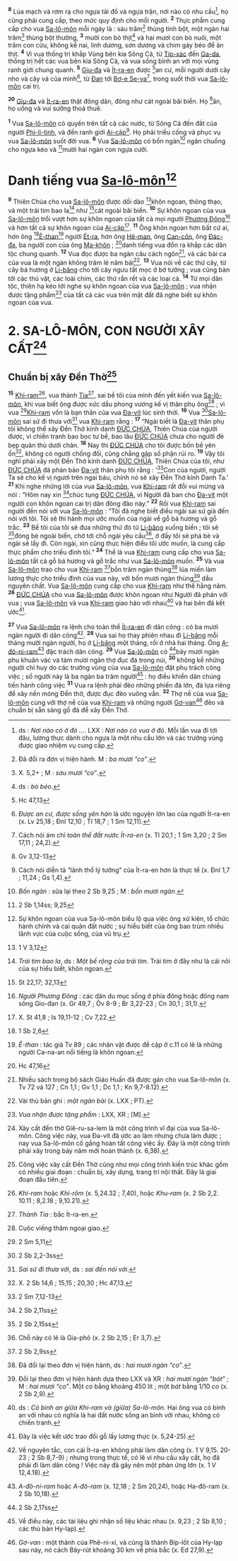 <sup><b>8</b></sup> Lúa mạch và rơm rạ cho ngựa tải đồ và ngựa trận, nơi nào có nhu cầu[^3-1d607a2c-8b6c-4490-8a25-895d257fa390], họ cũng phải cung cấp, theo mức quy định cho mỗi người. <sup><b>2</b></sup> Thực phẩm cung cấp cho vua [Sa-lô-môn]() mỗi ngày là : sáu trăm[^4-1d607a2c-8b6c-4490-8a25-895d257fa390] thùng tinh bột, một ngàn hai trăm[^5-1d607a2c-8b6c-4490-8a25-895d257fa390] thùng bột thường, <sup><b>3</b></sup> mười con bò thịt[^6-1d607a2c-8b6c-4490-8a25-895d257fa390] và hai mươi con bò nuôi, một trăm con cừu, không kể nai, linh dương, sơn dương và chim gáy béo để ăn thịt. <sup><b>4</b></sup> Vì vua thống trị khắp Vùng bên kia Sông Cả, từ [Típ-xác]() đến [Ga-da](), thống trị hết các vua bên kia Sông Cả, và vua sống bình an với mọi vùng ranh giới chung quanh. <sup><b>5</b></sup> [Giu-đa]() và [Ít-ra-en]() được [^1@-1d607a2c-8b6c-4490-8a25-895d257fa390]an cư, mỗi người dưới cây nho và cây vả của mình[^7-1d607a2c-8b6c-4490-8a25-895d257fa390], từ [Đan]() tới [Bơ-e Se-va]()[^8-1d607a2c-8b6c-4490-8a25-895d257fa390], trong suốt thời vua [Sa-lô-môn]() cai trị.

<sup><b>20</b></sup> [Giu-đa]() và [Ít-ra-en]() thật đông dân, đông như cát ngoài bãi biển. Họ [^2@-1d607a2c-8b6c-4490-8a25-895d257fa390]ăn, họ uống và vui sướng thoả thuê.

<sup><b>1</b></sup> Vua [Sa-lô-môn]() có quyền trên tất cả các nước, từ Sông Cả đến đất của người [Phi-li-tinh](), và đến ranh giới [Ai-cập]()[^9-1d607a2c-8b6c-4490-8a25-895d257fa390]. Họ phải triều cống và phục vụ vua [Sa-lô-môn]() suốt đời vua. <sup><b>6</b></sup> Vua [Sa-lô-môn]() có bốn ngàn[^10-1d607a2c-8b6c-4490-8a25-895d257fa390] ngăn chuồng cho ngựa kéo và [^3@-1d607a2c-8b6c-4490-8a25-895d257fa390]mười hai ngàn con ngựa cưỡi.


# Danh tiếng vua [Sa-lô-môn]()[^11-1d607a2c-8b6c-4490-8a25-895d257fa390]
<sup><b>9</b></sup> Thiên Chúa cho vua [Sa-lô-môn]() được dồi dào [^4@-1d607a2c-8b6c-4490-8a25-895d257fa390]khôn ngoan, thông thạo, và một trái tim bao la[^12-1d607a2c-8b6c-4490-8a25-895d257fa390] như [^5@-1d607a2c-8b6c-4490-8a25-895d257fa390]cát ngoài bãi biển. <sup><b>10</b></sup> Sự khôn ngoan của vua [Sa-lô-môn]() trổi vượt hơn sự khôn ngoan của tất cả mọi người [Phương Đông]()[^13-1d607a2c-8b6c-4490-8a25-895d257fa390] và hơn tất cả sự khôn ngoan của [Ai-cập]()[^14-1d607a2c-8b6c-4490-8a25-895d257fa390]. <sup><b>11</b></sup> Ông khôn ngoan hơn bất cứ ai, hơn ông [^6@-1d607a2c-8b6c-4490-8a25-895d257fa390][Ê-than]()[^15-1d607a2c-8b6c-4490-8a25-895d257fa390] người [Ét-ra](), hơn ông [Hê-man](), ông [Can-côn](), ông [Đác-đa](), ba người con của ông [Ma-khôn]() ; [^7@-1d607a2c-8b6c-4490-8a25-895d257fa390]danh tiếng vua đồn ra khắp các dân tộc chung quanh. <sup><b>12</b></sup> Vua đọc được ba ngàn câu cách ngôn[^16-1d607a2c-8b6c-4490-8a25-895d257fa390], và các bài ca của vua là một ngàn không trăm lẻ năm bài[^17-1d607a2c-8b6c-4490-8a25-895d257fa390]. <sup><b>13</b></sup> Vua nói về các thứ cây, từ cây bá hương ở [Li-băng]() cho tới cây ngưu tất mọc ở bờ tường ; vua cũng bàn tới các thú vật, các loài chim, các thứ rắn rết và các loại cá. <sup><b>14</b></sup> Từ mọi dân tộc, thiên hạ kéo tới nghe sự khôn ngoan của vua [Sa-lô-môn]() ; vua nhận được tặng phẩm[^18-1d607a2c-8b6c-4490-8a25-895d257fa390] của tất cả các vua trên mặt đất đã nghe biết sự khôn ngoan của vua.


# 2. SA-LÔ-MÔN, CON NGƯỜI XÂY CẤT[^19-1d607a2c-8b6c-4490-8a25-895d257fa390]

## Chuẩn bị xây Đền Thờ[^20-1d607a2c-8b6c-4490-8a25-895d257fa390]
<sup><b>15</b></sup> [Khi-ram]()[^21-1d607a2c-8b6c-4490-8a25-895d257fa390], vua thành [Tia]()[^22-1d607a2c-8b6c-4490-8a25-895d257fa390], sai bề tôi của mình đến yết kiến vua [Sa-lô-môn](), khi vua biết ông được xức dầu phong vương kế vị thân phụ ông[^23-1d607a2c-8b6c-4490-8a25-895d257fa390] ; vì vua [^8@-1d607a2c-8b6c-4490-8a25-895d257fa390][Khi-ram]() vốn là bạn thân của vua [Đa-vít]() lúc sinh thời. <sup><b>16</b></sup> Vua [^9@-1d607a2c-8b6c-4490-8a25-895d257fa390][Sa-lô-môn]() sai sứ đi thưa với[^24-1d607a2c-8b6c-4490-8a25-895d257fa390] vua [Khi-ram]() rằng : <sup><b>17</b></sup> “Ngài biết là [Đa-vít]() thân phụ tôi không thể xây Đền Thờ kính danh [ĐỨC CHÚA](), Thiên Chúa của người được, vì chiến tranh bao bọc tư bề, bao lâu [ĐỨC CHÚA]() chưa cho người đè bẹp quân thù dưới chân. <sup><b>18</b></sup> Nay thì [ĐỨC CHÚA]() cho tôi được bốn bề yên ổn[^25-1d607a2c-8b6c-4490-8a25-895d257fa390], không có người chống đối, cũng chẳng gặp số phận rủi ro. <sup><b>19</b></sup> Vậy tôi nghĩ phải xây một Đền Thờ kính danh [ĐỨC CHÚA](), Thiên Chúa của tôi, như [ĐỨC CHÚA]() đã phán bảo [Đa-vít]() thân phụ tôi rằng : ‘[^10@-1d607a2c-8b6c-4490-8a25-895d257fa390]Con của ngươi, người Ta sẽ cho kế vị ngươi trên ngai báu, chính nó sẽ xây Đền Thờ kính Danh Ta.’ <sup><b>21</b></sup> Khi nghe những lời của vua [Sa-lô-môn](), vua [Khi-ram]() rất đỗi vui mừng và nói : “Hôm nay xin [^11@-1d607a2c-8b6c-4490-8a25-895d257fa390]chúc tụng [ĐỨC CHÚA](), vì Người đã ban cho [Đa-vít]() một người con khôn ngoan cai trị dân đông đảo này.” <sup><b>22</b></sup> Rồi vua [Khi-ram]() sai người đến nói với vua [Sa-lô-môn]() : “Tôi đã nghe biết điều ngài sai sứ giả đến nói với tôi. Tôi sẽ thi hành mọi ước muốn của ngài về gỗ bá hương và gỗ trắc. <sup><b>23</b></sup> Bề tôi của tôi sẽ đưa những thứ đó từ [Li-băng]() xuống biển ; tôi sẽ [^12@-1d607a2c-8b6c-4490-8a25-895d257fa390]đóng bè ngoài biển, chở tới chỗ ngài yêu cầu[^27-1d607a2c-8b6c-4490-8a25-895d257fa390], ở đấy tôi sẽ phá bè và ngài sẽ lấy đi. Còn ngài, xin cũng thực hiện điều tôi ước muốn, là cung cấp thực phẩm cho triều đình tôi.” <sup><b>24</b></sup> Thế là vua [Khi-ram]() cung cấp cho vua [Sa-lô-môn]() tất cả gỗ bá hương và gỗ trắc như vua [Sa-lô-môn]() muốn. <sup><b>25</b></sup> Và vua [Sa-lô-môn]() trao cho vua [Khi-ram]() [^13@-1d607a2c-8b6c-4490-8a25-895d257fa390]bốn trăm ngàn thùng[^28-1d607a2c-8b6c-4490-8a25-895d257fa390] lúa miến làm lương thực cho triều đình của vua này, với bốn mươi ngàn thùng[^29-1d607a2c-8b6c-4490-8a25-895d257fa390] dầu nguyên chất. Vua [Sa-lô-môn]() cung cấp cho vua [Khi-ram]() như thế hằng năm. <sup><b>26</b></sup> [ĐỨC CHÚA]() cho vua [Sa-lô-môn]() được khôn ngoan như Người đã phán với vua ; vua [Sa-lô-môn]() và vua [Khi-ram]() giao hảo với nhau[^30-1d607a2c-8b6c-4490-8a25-895d257fa390] và hai bên đã kết ước[^31-1d607a2c-8b6c-4490-8a25-895d257fa390].

<sup><b>27</b></sup> Vua [Sa-lô-môn]() ra lệnh cho toàn thể [Ít-ra-en]() đi dân công : có ba mươi ngàn người đi dân công[^32-1d607a2c-8b6c-4490-8a25-895d257fa390]. <sup><b>28</b></sup> Vua sai họ thay phiên nhau đi [Li-băng]() mỗi tháng mười ngàn người, họ ở [Li-băng]() một tháng, rồi ở nhà hai tháng. Ông [A-đô-ni-ram]()[^33-1d607a2c-8b6c-4490-8a25-895d257fa390] đặc trách dân công. <sup><b>29</b></sup> Vua [Sa-lô-môn]() có [^14@-1d607a2c-8b6c-4490-8a25-895d257fa390]bảy mươi ngàn phu khuân vác và tám mươi ngàn thợ đục đá trong núi, <sup><b>30</b></sup> không kể những người chỉ huy do các trưởng vùng của vua [Sa-lô-môn]() đặt phụ trách công việc ; số người này là ba ngàn ba trăm người[^34-1d607a2c-8b6c-4490-8a25-895d257fa390] : họ điều khiển dân chúng tiến hành công việc <sup><b>31</b></sup> Vua ra lệnh phải đẽo những phiến đá lớn, đá lựa riêng để xây nền móng Đền thờ, được đục đẽo vuông vắn. <sup><b>32</b></sup> Thợ nề của vua [Sa-lô-môn]() cùng với thợ nề của vua [Khi-ram]() và những người [Gơ-van]()[^35-1d607a2c-8b6c-4490-8a25-895d257fa390] đẽo và chuẩn bị sẵn sàng gỗ đá để xây Đền Thờ.

[^3-1d607a2c-8b6c-4490-8a25-895d257fa390]: ds : *Nơi nào có ở đó ...*. LXX : *Nơi nào có vua ở đó*. Mỗi lần vua đi tới đâu, lương thực dành cho ngựa là một nhu cầu lớn và các trưởng vùng được giao nhiệm vụ cung cấp.
[^4-1d607a2c-8b6c-4490-8a25-895d257fa390]: Đã đổi ra đơn vị hiện hành. M : *ba mươi “co”*.
[^5-1d607a2c-8b6c-4490-8a25-895d257fa390]: X. 5,2+ ; M : *sáu mươi “co”*.
[^6-1d607a2c-8b6c-4490-8a25-895d257fa390]: ds : *bò béo*.
[^7-1d607a2c-8b6c-4490-8a25-895d257fa390]: *Được an cư, được sống yên hàn* là ước nguyện lớn lao của người Ít-ra-en (x. Lv 25,18 ; Đnl 12,10 ; Tl 18,7 ; 1 Sm 12,11).
[^8-1d607a2c-8b6c-4490-8a25-895d257fa390]: Cách nói ám chỉ *toàn thể đất nước Ít-ra-en* (x. Tl 20,1 ; 1 Sm 3,20 ; 2 Sm 17,11 ; 24,2).
[^9-1d607a2c-8b6c-4490-8a25-895d257fa390]: Cách nói diễn tả “lãnh thổ lý tưởng” của Ít-ra-en hơn là thực tế (x. Đnl 1,7 ; 11,24 ; Gs 1,4).
[^10-1d607a2c-8b6c-4490-8a25-895d257fa390]: *Bốn ngàn* : sửa lại theo 2 Sb 9,25 ; M : *bốn mươi ngàn*.
[^11-1d607a2c-8b6c-4490-8a25-895d257fa390]: Sự khôn ngoan của vua Sa-lô-môn biểu lộ qua việc ông xử kiện, tổ chức hành chính và cai quản đất nước ; sự hiểu biết của ông bao trùm nhiều lãnh vực của cuộc sống, của vũ trụ.
[^12-1d607a2c-8b6c-4490-8a25-895d257fa390]: *Trái tim bao la*, ds : *Một bề rộng của trái tim*. Trái tim ở đây như là cái nôi của sự hiểu biết, khôn ngoan.
[^13-1d607a2c-8b6c-4490-8a25-895d257fa390]: *Người Phương Đông* : các dân du mục sống ở phía đông hoặc đông nam sông Gio-đan (x. Gr 49,7 ; Ôv 8-9 ; Br 3,22-23 ; Cn 30,1 ; 31,1).
[^14-1d607a2c-8b6c-4490-8a25-895d257fa390]: X. St 41,8 ; Is 19,11-12 ; Cv 7,22.
[^15-1d607a2c-8b6c-4490-8a25-895d257fa390]: *Ê-than* : tác giả Tv 89 ; các nhân vật được đề cập ở c.11 có lẽ là những người Ca-na-an nổi tiếng là khôn ngoan.
[^16-1d607a2c-8b6c-4490-8a25-895d257fa390]: Nhiều sách trong bộ sách Giáo Huấn đã được gán cho vua Sa-lô-môn (x. Tv 72 và 127 ; Cn 1,1 ; Gv 1,1 ; Dc 1,1 ; Kn 9,7-8.12).
[^17-1d607a2c-8b6c-4490-8a25-895d257fa390]: Vài thủ bản ghi : *một ngàn bài* (x. LXX ; PT).
[^18-1d607a2c-8b6c-4490-8a25-895d257fa390]: *Vua nhận được tặng phẩm* : LXX, XR ; \[M].
[^19-1d607a2c-8b6c-4490-8a25-895d257fa390]: Xây cất đền thờ Giê-ru-sa-lem là một công trình vĩ đại của vua Sa-lô-môn. Công việc này, vua Đa-vít đã ước ao làm nhưng chưa làm được ; nay vua Sa-lô-môn cố gắng hoàn tất công việc ấy. Đây là một công trình phải xây trong bảy năm mới hoàn thành (x. 6,38).
[^20-1d607a2c-8b6c-4490-8a25-895d257fa390]: Công việc xây cất Đền Thờ cũng như mọi công trình kiến trúc khác gồm có nhiều giai đoạn : chuẩn bị, xây dựng, trang trí nội thất. Đây là giai đoạn đầu tiên.
[^21-1d607a2c-8b6c-4490-8a25-895d257fa390]: *Khi-ram* hoặc *Khi-rôm* (x. 5,24.32 ; 7,40), hoặc *Khu-ram* (x. 2 Sb 2,2. 10.11 ; 8,2.18 ; 9,10.21).
[^22-1d607a2c-8b6c-4490-8a25-895d257fa390]: *Thành Tia* : bắc Ít-ra-en.
[^23-1d607a2c-8b6c-4490-8a25-895d257fa390]: Cuộc viếng thăm ngoại giao.
[^24-1d607a2c-8b6c-4490-8a25-895d257fa390]: *Sai sứ đi thưa với*, ds : *sai đến nói với*.
[^25-1d607a2c-8b6c-4490-8a25-895d257fa390]: X. 2 Sb 14,6 ; 15,15 ; 20,30 ; Hc 47,13.
[^27-1d607a2c-8b6c-4490-8a25-895d257fa390]: Chỗ này có lẽ là Gia-phô (x. 2 Sb 2,15 ; Er 3,7).
[^28-1d607a2c-8b6c-4490-8a25-895d257fa390]: Đã đổi lại theo đơn vị hiện hành, ds : *hai mươi ngàn “co”*.
[^29-1d607a2c-8b6c-4490-8a25-895d257fa390]: Đổi lại theo đơn vị hiện hành dựa theo LXX và XR : *hai mươi ngàn “bát”* ; M : *hai mươi “co”*. Một *co* bằng khoảng 450 lít ; một *bát* bằng 1/10 *co* (x. 2 Sb 2,9).
[^30-1d607a2c-8b6c-4490-8a25-895d257fa390]: ds : *Có bình an giữa Khi-ram và (giữa) Sa-lô-môn*. Hai ông vua có bình an với nhau có nghĩa là hai đất nước sống an bình với nhau, không có chiến tranh.
[^31-1d607a2c-8b6c-4490-8a25-895d257fa390]: Đây là việc kết ước trao đổi gỗ lấy lương thực (x. 5,24-25).
[^32-1d607a2c-8b6c-4490-8a25-895d257fa390]: Về nguyên tắc, con cái Ít-ra-en không phải làm dân công (x. 1 V 9,15. 20-23 ; 2 Sb 8,7-9) ; nhưng trong thực tế, có lẽ vì nhu cầu xây cất, họ đã phải đi làm dân công ! Việc này đã gây nên một phản ứng lớn (x. 1 V 12,4.18).
[^33-1d607a2c-8b6c-4490-8a25-895d257fa390]: *A-đô-ni-ram* hoặc *A-đô-ram* (x. 12,18 ; 2 Sm 20,24), hoặc Ha-đô-ram (x. 2 Sb 10,18).
[^34-1d607a2c-8b6c-4490-8a25-895d257fa390]: Về điều này, các tài liệu ghi nhận số liệu khác nhau (x. 9,23 ; 2 Sb 8,10 ; các thủ bản Hy-lạp).
[^35-1d607a2c-8b6c-4490-8a25-895d257fa390]: *Gơ-van* : một thành của Phê-ni-xi, và cũng là thành Bíp-lốt của Hy-lạp sau này, nó cách Bây-rút khoảng 30 km về phía bắc (x. Ed 27,9).
[^1@-1d607a2c-8b6c-4490-8a25-895d257fa390]: Hc 47,13
[^2@-1d607a2c-8b6c-4490-8a25-895d257fa390]: Gv 3,12-13
[^3@-1d607a2c-8b6c-4490-8a25-895d257fa390]: 2 Sb 1,14ss; 9,25
[^4@-1d607a2c-8b6c-4490-8a25-895d257fa390]: 1 V 3,12
[^5@-1d607a2c-8b6c-4490-8a25-895d257fa390]: St 22,17; 32,13
[^6@-1d607a2c-8b6c-4490-8a25-895d257fa390]: 1 Sb 2,6
[^7@-1d607a2c-8b6c-4490-8a25-895d257fa390]: Hc 47,16
[^8@-1d607a2c-8b6c-4490-8a25-895d257fa390]: 2 Sm 5,11
[^9@-1d607a2c-8b6c-4490-8a25-895d257fa390]: 2 Sb 2,2-3ss
[^10@-1d607a2c-8b6c-4490-8a25-895d257fa390]: 2 Sm 7,12-13
[^11@-1d607a2c-8b6c-4490-8a25-895d257fa390]: 2 Sb 2,11ss
[^12@-1d607a2c-8b6c-4490-8a25-895d257fa390]: 2 Sb 2,15ss
[^13@-1d607a2c-8b6c-4490-8a25-895d257fa390]: 2 Sb 2,9ss
[^14@-1d607a2c-8b6c-4490-8a25-895d257fa390]: 2 Sb 2,17ss